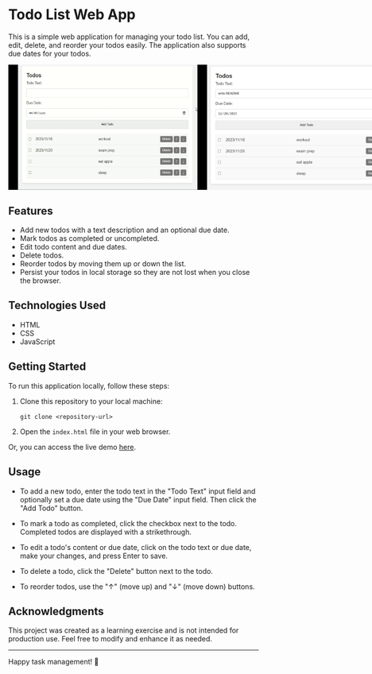 # Todo List Web App

This is a simple web application for managing your todo list. You can add, edit, delete, and reorder your todos easily. The application also supports due dates for your todos.

<div style="display: flex; justify-content: space-between;">
  <img src="src\assets\Todos.gif" alt="Todos Gif" width="400">
  <img src="src\assets\Todos.png" alt="Todos Screenshot" width="400">
</div>

## Features

- Add new todos with a text description and an optional due date.
- Mark todos as completed or uncompleted.
- Edit todo content and due dates.
- Delete todos.
- Reorder todos by moving them up or down the list.
- Persist your todos in local storage so they are not lost when you close the browser.

## Technologies Used

- HTML
- CSS
- JavaScript

## Getting Started

To run this application locally, follow these steps:

1. Clone this repository to your local machine:

   ```
   git clone <repository-url>
   ```

2. Open the `index.html` file in your web browser.

Or, you can access the live demo [here](https://uliba3.github.io/Todo-List/dist/).

## Usage

- To add a new todo, enter the todo text in the "Todo Text" input field and optionally set a due date using the "Due Date" input field. Then click the "Add Todo" button.

- To mark a todo as completed, click the checkbox next to the todo. Completed todos are displayed with a strikethrough.

- To edit a todo's content or due date, click on the todo text or due date, make your changes, and press Enter to save.

- To delete a todo, click the "Delete" button next to the todo.

- To reorder todos, use the "↑" (move up) and "↓" (move down) buttons.

## Acknowledgments

This project was created as a learning exercise and is not intended for production use. Feel free to modify and enhance it as needed.

---

Happy task management! 📝